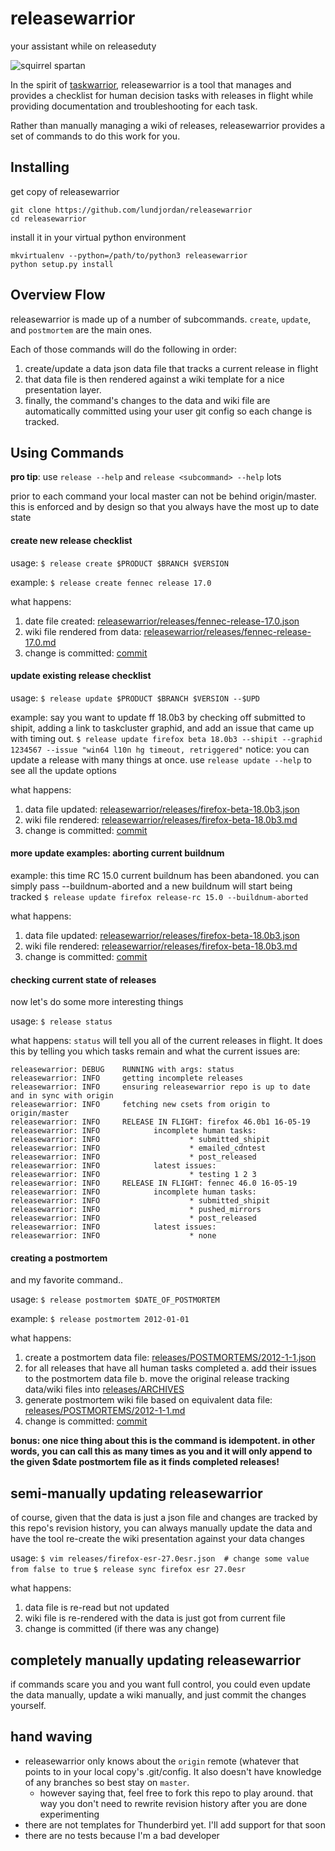 # releasewarrior

your assistant while on releaseduty

![squirrel spartan](https://pbs.twimg.com/profile_images/571907614906310658/HDB_I-Nr.jpeg)

In the spirit of [taskwarrior](https://taskwarrior.org/), releasewarrior is a tool that manages and provides a checklist for human decision tasks with releases in flight while providing documentation and troubleshooting for each task.

Rather than manually managing a wiki of releases, releasewarrior provides a set of commands to do this work for you.

## Installing

get copy of releasewarrior
```
git clone https://github.com/lundjordan/releasewarrior
cd releasewarrior
```
install it in your virtual python environment
```
mkvirtualenv --python=/path/to/python3 releasewarrior
python setup.py install
```

## Overview Flow

releasewarrior is made up of a number of subcommands. `create`, `update`, and `postmortem` are the main ones.

Each of those commands will do the following in order:

1. create/update a data json data file that tracks a current release in flight
2. that data file is then rendered against a wiki template for a nice presentation layer.
3. finally, the command's changes to the data and wiki file are automatically committed using your user git config so each change is tracked.


## Using Commands

**pro tip**: use `release --help` and `release <subcommand> --help` lots

prior to each command your local master can not be behind origin/master. this is enforced and by design so that you always have the most up to date state

#### create new release checklist

usage:
`$ release create $PRODUCT $BRANCH $VERSION`

example:
`$ release create fennec release 17.0`

what happens:

1. date file created:  [releasewarrior/releases/fennec-release-17.0.json](https://github.com/mozilla/releasewarrior/blob/c640cef85bfc7e81d8b1c03ac0a7e0e2d39b81d1/releases/fennec-release-17.0.json)
2. wiki file rendered from data:  [releasewarrior/releases/fennec-release-17.0.md](https://github.com/mozilla/releasewarrior/blob/c640cef85bfc7e81d8b1c03ac0a7e0e2d39b81d1/releases/fennec-release-17.0.md)
3. change is committed: [commit](https://github.com/mozilla/releasewarrior/commit/c640cef85bfc7e81d8b1c03ac0a7e0e2d39b81d1)

#### update existing release checklist

usage:
`$ release update $PRODUCT $BRANCH $VERSION --$UPD`

example: 
say you want to update ff 18.0b3 by checking off submitted to shipit, adding a link to taskcluster graphid, and add an issue that came up with timing out.
`$ release update firefox beta 18.0b3 --shipit --graphid 1234567 --issue "win64 l10n hg timeout, retriggered"`
notice: you can update a release with many things at once. use `release update --help` to see all the update options

what happens:

1. data file updated:  [releasewarrior/releases/firefox-beta-18.0b3.json](https://github.com/mozilla/releasewarrior/blob/2c8f52f780349c5c2993533dcc6eac3cef7176e8/releases/firefox-beta-18.0b3.json)
2. wiki file rendered:  [releasewarrior/releases/firefox-beta-18.0b3.md](https://github.com/mozilla/releasewarrior/blob/2c8f52f780349c5c2993533dcc6eac3cef7176e8/releases/firefox-beta-18.0b3.md)
3. change is committed: [commit](https://github.com/mozilla/releasewarrior/commit/2c8f52f780349c5c2993533dcc6eac3cef7176e8)

#### more update examples: aborting current buildnum

example: 
this time RC 15.0 current buildnum has been abandoned. you can simply pass --buildnum-aborted and a new buildnum will start being tracked
`$ release update firefox release-rc 15.0 --buildnum-aborted`

what happens:

1. data file updated:  [releasewarrior/releases/firefox-beta-18.0b3.json](https://github.com/mozilla/releasewarrior/blob/2c8f52f780349c5c2993533dcc6eac3cef7176e8/releases/firefox-beta-18.0b3.json)
2. wiki file rendered:  [releasewarrior/releases/firefox-beta-18.0b3.md](https://github.com/mozilla/releasewarrior/blob/2c8f52f780349c5c2993533dcc6eac3cef7176e8/releases/firefox-beta-18.0b3.md)
3. change is committed: [commit](https://github.com/mozilla/releasewarrior/commit/2c8f52f780349c5c2993533dcc6eac3cef7176e8)


#### checking current state of releases

now let's do some more interesting things

usage:
`$ release status`

what happens:
`status` will tell you all of the current releases in flight. It does this by telling you which tasks remain and what the current issues are:
```
releasewarrior: DEBUG    RUNNING with args: status
releasewarrior: INFO     getting incomplete releases
releasewarrior: INFO     ensuring releasewarrior repo is up to date and in sync with origin
releasewarrior: INFO     fetching new csets from origin to origin/master
releasewarrior: INFO     RELEASE IN FLIGHT: firefox 46.0b1 16-05-19
releasewarrior: INFO            incomplete human tasks:
releasewarrior: INFO                    * submitted_shipit
releasewarrior: INFO                    * emailed_cdntest
releasewarrior: INFO                    * post_released
releasewarrior: INFO            latest issues:
releasewarrior: INFO                    * testing 1 2 3
releasewarrior: INFO     RELEASE IN FLIGHT: fennec 46.0 16-05-19
releasewarrior: INFO            incomplete human tasks:
releasewarrior: INFO                    * submitted_shipit
releasewarrior: INFO                    * pushed_mirrors
releasewarrior: INFO                    * post_released
releasewarrior: INFO            latest issues:
releasewarrior: INFO                    * none
```

#### creating a postmortem

and my favorite command..

usage:
`$ release postmortem $DATE_OF_POSTMORTEM`

example:
`$ release postmortem 2012-01-01`

what happens:

1. create a postmortem data file: [releases/POSTMORTEMS/2012-1-1.json](https://github.com/mozilla/releasewarrior/blob/d9517ce494cae610d17dc08c2d213eb12e088cb4/releases/POSTMORTEMS/2012-1-1.json)
2. for all releases that have all human tasks completed
  a. add their issues to the postmortem data file
  b. move the original release tracking data/wiki files into [releases/ARCHIVES](https://github.com/mozilla/releasewarrior/tree/examples/releases/ARCHIVE)
3. generate postmortem wiki file based on equivalent data file: [releases/POSTMORTEMS/2012-1-1.md](https://github.com/mozilla/releasewarrior/blob/d9517ce494cae610d17dc08c2d213eb12e088cb4/releases/POSTMORTEMS/2012-1-1.md)
4. change is committed: [commit](https://github.com/mozilla/releasewarrior/commit/d9517ce494cae610d17dc08c2d213eb12e088cb4)

**bonus: one nice thing about this is the command is idempotent. in other words, you can call this as many times as you and it will only append to the given $date postmortem file as it finds completed releases!**

## semi-manually updating releasewarrior

of course, given that the data is just a json file and changes are tracked by this repo's revision history, you can always manually update the data and have the tool re-create the wiki presentation against your data changes

usage:
`$ vim releases/firefox-esr-27.0esr.json  # change some value from false to true`
`$ release sync firefox esr 27.0esr`

what happens:

1. data file is re-read but not updated
2. wiki file is re-rendered with the data is just got from current file
3. change is committed (if there was any change)

## completely manually updating releasewarrior

if commands scare you and you want full control, you could even update the data manually, update a wiki manually, and just commit the changes yourself.

## hand waving

* releasewarrior only knows about the `origin` remote (whatever that points to in your local copy's .git/config. It also doesn't have knowledge of any branches so best stay on `master`.
  * however saying that, feel free to fork this repo to play around. that way you don't need to rewrite revision history after you are done experimenting
* there are not templates for Thunderbird yet. I'll add support for that soon
* there are no tests because I'm a bad developer
